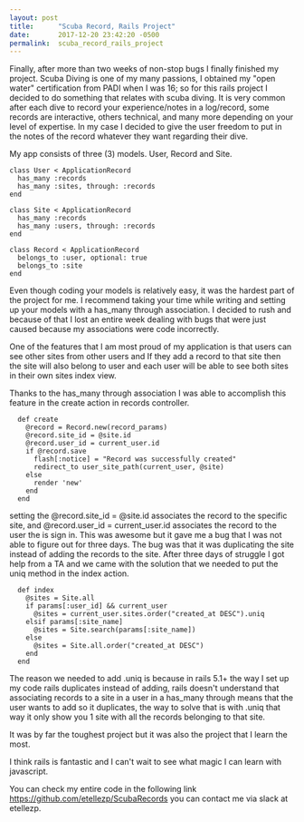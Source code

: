 ```yaml
---
layout: post
title:      "Scuba Record, Rails Project"
date:       2017-12-20 23:42:20 -0500
permalink:  scuba_record_rails_project
---
```



Finally, after more than two weeks of non-stop bugs I finally finished my project. 
Scuba Diving is one of my many passions, I obtained my "open water" certification from PADI when I was 16; so for this rails project I decided to do something that relates with scuba diving. 
It is very common after each dive to record your experience/notes in a log/record, some records are interactive, others technical, and many more depending on your level of expertise. In my case I decided to give the user freedom to put in the notes of the record whatever they want regarding their dive. 

My app consists of three (3) models. User, Record and Site. 
```
class User < ApplicationRecord  
  has_many :records
  has_many :sites, through: :records
end
```

```
class Site < ApplicationRecord
  has_many :records
  has_many :users, through: :records
end
```

```
class Record < ApplicationRecord
  belongs_to :user, optional: true
  belongs_to :site
end
```

Even though coding your models is relatively easy, it was the hardest part of the project for me. I recommend taking your time while writing and setting up your models with a has_many through association. I decided to rush and because of that I lost an entire week dealing with bugs that were just caused because my associations were code incorrectly. 

One of the features that I am most proud of my application is that users can see other sites from other users and If they add a record to that site then the site will also belong to user and each user will be able to see both sites in their own sites index view. 

Thanks to the has_many through association I was able to accomplish this feature in the create action in records controller. 
```
  def create
    @record = Record.new(record_params)
    @record.site_id = @site.id
    @record.user_id = current_user.id
    if @record.save
      flash[:notice] = "Record was successfully created"
      redirect_to user_site_path(current_user, @site)
    else
      render 'new'
    end
  end
```

setting the @record.site_id = @site.id associates the record to the specific site, and @record.user_id = current_user.id associates the record to the user the is sign in. This was awesome but it gave me a bug that I was not able to figure out for three days. The bug was that it was duplicating the site instead of adding the records to the site. 
After three days of struggle I got help from a TA and we came with the solution that we needed to put the uniq method in the index action.

```
  def index
    @sites = Site.all
    if params[:user_id] && current_user
      @sites = current_user.sites.order("created_at DESC").uniq
    elsif params[:site_name]
      @sites = Site.search(params[:site_name])
    else
      @sites = Site.all.order("created_at DESC")
    end
  end
```

The reason we needed to add .uniq is because in rails 5.1+ the way I set up my code rails duplicates instead of adding, rails doesn't understand that associating records to a site in a user in a has_many through means that the user wants to add so it duplicates, the way to solve that is with .uniq that way it only show you 1 site with all the records belonging to that site. 

It was by far the toughest project but it was also the project that I learn the most. 

I think rails is fantastic and I can't wait to see what magic I can learn with javascript. 

You can check my entire code in the following link https://github.com/etellezp/ScubaRecords
you can contact me via slack at etellezp. 
